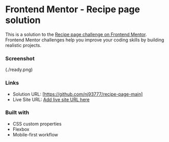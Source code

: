 # Frontend Mentor - Recipe page solution

This is a solution to the [Recipe page challenge on Frontend Mentor](https://www.frontendmentor.io/challenges/recipe-page-KiTsR8QQKm). Frontend Mentor challenges help you improve your coding skills by building realistic projects. 

### Screenshot

(./ready.png)


### Links

- Solution URL: [https://github.com/nj93777/recipe-page-main]
- Live Site URL: [Add live site URL here](https://your-live-site-url.com)


### Built with
- CSS custom properties
- Flexbox
- Mobile-first workflow

